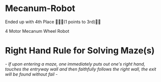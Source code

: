 # Mecanum-Robot

Ended up with 4th Place 🏅🏅🏅(1 points to 3rd)🥶🥶

4 Motor Mecanum Wheel Robot



# Right Hand Rule for Solving Maze(s)
*-
If upon entering a maze, one immediately puts out one's right hand, touches the entryway wall and then faithfully follows the right wall, the exit will be found without fail
-*

